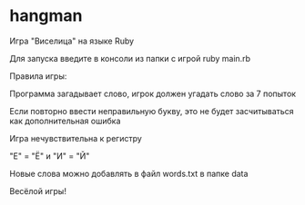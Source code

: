 # hangman
Игра "Виселица" на языке Ruby

Для запуска введите в консоли из папки с игрой
        ruby main.rb

Правила игры:

Программа загадывает слово, игрок должен угадать слово за 7 попыток

Если повторно ввести неправильную букву, это не будет засчитываться как дополнительная ошибка

Игра нечувствительна к регистру

"Е" = "Ё" и "И" = "Й"

Новые слова можно добавлять в файл words.txt в папке data

Весёлой игры!
